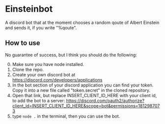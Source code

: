 # Einsteinbot

A discord bot that at the moment chooses a random qoute of Albert Einstein and sends it, if you write "%qoute".

## How to use

No guarantee of success, but I think you should do the following:

0. Make sure you have node installed.
1. Clone the repo.
2. Create your own discord bot at https://discord.com/developers/applications
3. In the bot section of your discord application you can find your token. Copy it into a new file called "token.secret" in the cloned repository.
4. Open that link, but replace INSERT_CLIENT_ID_HERE with your client id, to add the bot to a server: https://discord.com/oauth2/authorize?client_id=INSERT_CLIENT_ID_HERE&scope=bot&permissions=1812987073 
5. type `node .` in the terminal, then you can use the bot.

